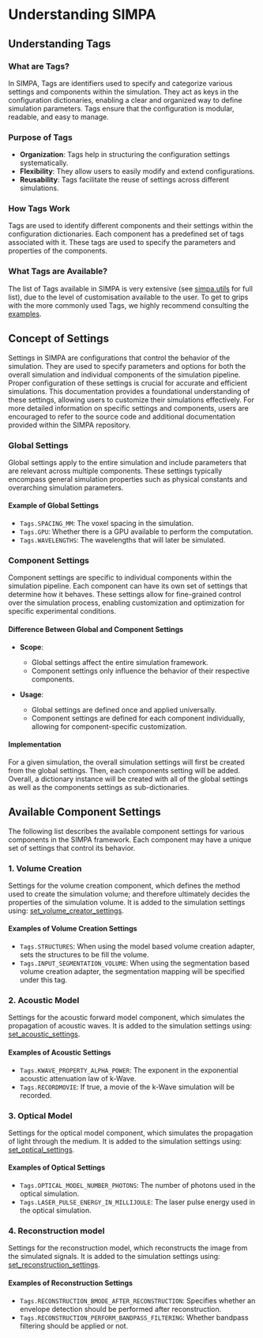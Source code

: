 # Understanding SIMPA

## Understanding Tags

### What are Tags?

In SIMPA, Tags are identifiers used to specify and categorize various settings and components within the simulation.
They act as keys in the configuration dictionaries, enabling a clear and organized way to define simulation parameters.
Tags ensure that the configuration is modular, readable, and easy to manage.

### Purpose of Tags

- **Organization**: Tags help in structuring the configuration settings systematically.
- **Flexibility**: They allow users to easily modify and extend configurations.
- **Reusability**: Tags facilitate the reuse of settings across different simulations.

### How Tags Work

Tags are used to identify different components and their settings within the configuration dictionaries. Each component
has a predefined set of tags associated with it. These tags are used to specify the parameters and properties of the 
components.

### What Tags are Available?

The list of Tags available in SIMPA is very extensive (see [simpa.utils](simpa.utils.rst) for full list), due to the
level of customisation available to the user. To get to grips with the more commonly used Tags, we highly recommend
consulting the [examples](simpa_examples.rst).

## Concept of Settings

Settings in SIMPA are configurations that control the behavior of the simulation. They are used to specify parameters
and options for both the overall simulation and individual components of the simulation pipeline. Proper configuration
of these settings is crucial for accurate and efficient simulations. This documentation provides a foundational
understanding of these settings, allowing users to customize their simulations effectively. For more detailed
information on specific settings and components, users are encouraged to refer to the source code and additional
documentation provided within the SIMPA repository.

### Global Settings

Global settings apply to the entire simulation and include parameters that are relevant across multiple components.
These settings typically encompass general simulation properties such as physical constants and overarching simulation
parameters.

#### Example of Global Settings

- `Tags.SPACING_MM`: The voxel spacing in the simulation.
- `Tags.GPU`: Whether there is a GPU available to perform the computation.
- `Tags.WAVELENGTHS`: The wavelengths that will later be simulated.

### Component Settings

Component settings are specific to individual components within the simulation pipeline. Each component can have its own
set of settings that determine how it behaves. These settings allow for fine-grained control over the simulation
process, enabling customization and optimization for specific experimental conditions.

#### Difference Between Global and Component Settings

- **Scope**:
  - Global settings affect the entire simulation framework.
  - Component settings only influence the behavior of their respective components.
  
- **Usage**:
  - Global settings are defined once and applied universally.
  - Component settings are defined for each component individually, allowing for component-specific customization.

#### Implementation
For a given simulation, the overall simulation settings will first be created from the global settings. Then, each
components setting will be added. Overall, a dictionary instance will be created with all of the global settings as well
as the components settings as sub-dictionaries.

## Available Component Settings

The following list describes the available component settings for various components in the SIMPA framework. Each component may have a unique set of settings that control its behavior.

### 1. Volume Creation

Settings for the volume creation component, which defines the method used to create the simulation volume; and therefore
ultimately decides the properties of the simulation volume. It is added to the simulation settings using:
[set_volume_creator_settings](../../simpa/utils/settings.py).

#### Examples of Volume Creation Settings
- `Tags.STRUCTURES`: When using the model based volume creation adapter, sets the structures to be fill the volume.
- `Tags.INPUT_SEGMENTATION_VOLUME`: When using the segmentation based volume creation adapter, the segmentation mapping
will be specified under this tag.

### 2. Acoustic Model

Settings for the acoustic forward model component, which simulates the propagation of acoustic waves. It is added to the
simulation settings using: [set_acoustic_settings](../../simpa/utils/settings.py).

#### Examples of Acoustic Settings
- `Tags.KWAVE_PROPERTY_ALPHA_POWER`: The exponent in the exponential acoustic attenuation law of k-Wave.
- `Tags.RECORDMOVIE`: If true, a movie of the k-Wave simulation will be recorded.

### 3. Optical Model

Settings for the optical model component, which simulates the propagation of light through the medium. It is added to 
the simulation settings using: [set_optical_settings](../../simpa/utils/settings.py).

#### Examples of Optical Settings
- `Tags.OPTICAL_MODEL_NUMBER_PHOTONS`: The number of photons used in the optical simulation.
- `Tags.LASER_PULSE_ENERGY_IN_MILLIJOULE`: The laser pulse energy used in the optical simulation.

### 4. Reconstruction model

Settings for the reconstruction model, which reconstructs the image from the simulated signals. It is added to the
simulation settings using: [set_reconstruction_settings](../../simpa/utils/settings.py).

#### Examples of Reconstruction Settings

- `Tags.RECONSTRUCTION_BMODE_AFTER_RECONSTRUCTION`: Specifies whether an envelope detection should be performed after
reconstruction.
- `Tags.RECONSTRUCTION_PERFORM_BANDPASS_FILTERING`: Whether bandpass filtering should be applied or not.
